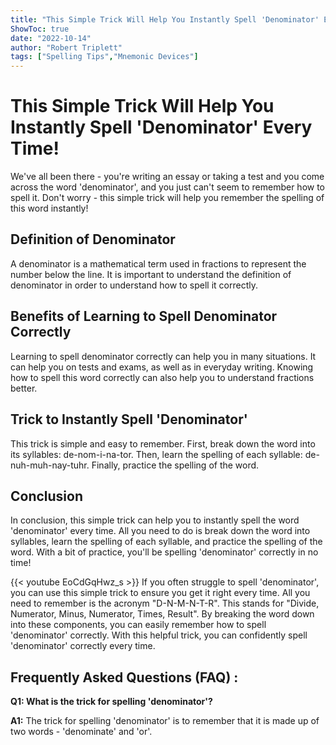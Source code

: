 ```yaml
---
title: "This Simple Trick Will Help You Instantly Spell 'Denominator' Every Time!"
ShowToc: true 
date: "2022-10-14"
author: "Robert Triplett" 
tags: ["Spelling Tips","Mnemonic Devices"]
---
```

# This Simple Trick Will Help You Instantly Spell 'Denominator' Every Time!

We've all been there - you're writing an essay or taking a test and you come across the word 'denominator', and you just can't seem to remember how to spell it. Don't worry - this simple trick will help you remember the spelling of this word instantly!

## Definition of Denominator

A denominator is a mathematical term used in fractions to represent the number below the line. It is important to understand the definition of denominator in order to understand how to spell it correctly.

## Benefits of Learning to Spell Denominator Correctly

Learning to spell denominator correctly can help you in many situations. It can help you on tests and exams, as well as in everyday writing. Knowing how to spell this word correctly can also help you to understand fractions better.

## Trick to Instantly Spell 'Denominator'

This trick is simple and easy to remember. First, break down the word into its syllables: de-nom-i-na-tor. Then, learn the spelling of each syllable: de-nuh-muh-nay-tuhr. Finally, practice the spelling of the word.

## Conclusion

In conclusion, this simple trick can help you to instantly spell the word 'denominator' every time. All you need to do is break down the word into syllables, learn the spelling of each syllable, and practice the spelling of the word. With a bit of practice, you'll be spelling 'denominator' correctly in no time!

{{< youtube EoCdGqHwz_s >}} 
If you often struggle to spell 'denominator', you can use this simple trick to ensure you get it right every time. All you need to remember is the acronym "D-N-M-N-T-R". This stands for "Divide, Numerator, Minus, Numerator, Times, Result". By breaking the word down into these components, you can easily remember how to spell 'denominator' correctly. With this helpful trick, you can confidently spell 'denominator' correctly every time.

## Frequently Asked Questions (FAQ) :
**Q1: What is the trick for spelling 'denominator'?** 

**A1:** The trick for spelling 'denominator' is to remember that it is made up of two words - 'denominate' and 'or'.





